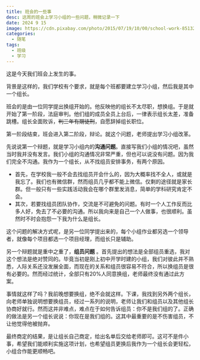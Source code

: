 ```yaml
---
title: 班会的一些事
desc: 这周的班会上学习小组的一些问题，稍微记录一下
date: 2024 9 15
image: https://cdn.pixabay.com/photo/2015/07/19/10/00/school-work-851328_1280.jpg
categories:
  - 随笔
tags:
  - 班级
  - 学习
---
```


这是今天我们班会上发生的事。

背景是这样的，我们学校有个要求，就是每个班都要建立学习小组，然后我是其中一个组长。

班会的是由一位同学提出换组开始的。他反映他的组长不太尽职，想换组。于是就开始了第一阶段，法庭审判。他们组的成员全员上台后，一律表示组长太差，准备跳槽。组长全面败诉，~~判三年有期徒刑~~，自愿辞掉组长职位。

第一阶段结束，班会进入第二阶段，辩论。就这个问题，老师提出学习小组改革。

先说说第一个辩题，就是学习小组内的**沟通问题**。直接写我们小组的情况吧，虽然当时我并没有发言。我们小组的沟通情况非常严重，但也可以说没有问题。因为我们完全不沟通。我作为一个组长，从不找组员安排事务，有两个原因。

- 首先，在学校我一般不会去找组员开会什么的，因为大概率找不全人，或就是我忘了。我们也有微信群，然而组员几乎都不能上微信。仅剩的途径就是家长群。但一般只有一些实践活动我会在哪个群里发消息，简单的学科研究肯定不会。
- 其次，若要找组员团队协作，交流是不可避免的问题。有时一个人工作反而比多人好，免去了不必要的沟通。所以我向来是自己一个人做事，也很顺利。虽然时不时会抱怨一下我为什么是组长。

这个问题的解决方式呢，是另一位同学提出来的，每个小组作业都另选一个领导者，就像每个项目都选一个项目经理，而组长只是辅助。

另一个辩题就是重中之重了，**组员问题** 。首先提出的想法是全部组员重选，我对这个想法是绝对赞同的。毕竟当初是刚上初中开学时建的小组，我们对彼此并不熟悉，人际关系还没发展全面，而现在的关系和组员很容易不符合，所以换组员是很有必要的。然而经过统计，全部只有20%人同意换组，老师最终没有通过此方案。

事情就这样了吗？我前晚想要换组，绝不会就这样。下课，我找到另外两个组长，向老师单独说明想要换组员，经过一系列的说明，老师让我们和组员以及其他组长协商好就行。然而这并非难点，难点在于如何告诉组员：你不是我们组的了。正确的做法是另一个组长说说：你现在是我们组的。这其中最重要的是不伤害组员，不让他觉得他被抛弃。

最终商定的结果，是让组长自己商定，给出名单后交给老师即可。这可不是件小事，希望我们能顺利实施这项计划，也希望组员更换后我作为一个组长会更轻松，小组合作能更顺畅吧。

